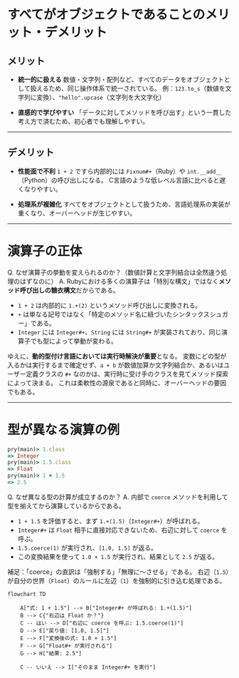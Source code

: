 # すべてがオブジェクトであることのメリット・デメリット

## メリット

* **統一的に扱える**
  数値・文字列・配列など、すべてのデータをオブジェクトとして扱えるため、同じ操作体系で統一されている。
  例：`123.to_s`（数値を文字列に変換）、`"hello".upcase`（文字列を大文字化）

* **直感的で学びやすい**
  「データに対してメソッドを呼び出す」という一貫した考え方で済むため、初心者でも理解しやすい。

---

## デメリット

* **性能面で不利**
  `1 + 2` ですら内部的には `Fixnum#+`（Ruby）や `int.__add__`（Python）の呼び出しになる。
  C言語のような低レベル言語に比べると遅くなりやすい。

* **処理系が複雑化**
  すべてをオブジェクトとして扱うため、言語処理系の実装が重くなり、オーバーヘッドが生じやすい。

---

# 演算子の正体

Q. なぜ演算子の挙動を変えられるのか？（数値計算と文字列結合は全然違う処理のはずなのに）
A. Rubyにおける多くの演算子は「特別な構文」ではなく**メソッド呼び出しの糖衣構文**だからである。

* `1 + 2` は内部的に `1.+(2)` というメソッド呼び出しに変換される。
* `+` は単なる記号ではなく「特定のメソッド名に紐づいたシンタックスシュガー」である。
* `Integer` には `Integer#+`、`String` には `String#+` が実装されており、同じ演算子でも型によって挙動が変わる。

ゆえに、**動的型付け言語においては実行時解決が重要**となる。
変数にどの型が入るかは実行するまで確定せず、`a + b` が数値加算か文字列結合か、あるいはユーザー定義クラスの `#+` なのかは、実行時に受け手のクラスを見てメソッド探索によって決まる。
これは柔軟性の源泉であると同時に、オーバーヘッドの要因でもある。

---

# 型が異なる演算の例

```ruby
pry(main)> 1.class
=> Integer
pry(main)> 1.5.class
=> Float
pry(main)> 1 + 1.5
=> 2.5
```

Q. なぜ異なる型の計算が成立するのか？
A. 内部で `coerce` メソッドを利用して型を揃えてから演算しているからである。

* `1 + 1.5` を評価すると、まず `1.+(1.5)`（`Integer#+`）が呼ばれる。
* `Integer#+` は `Float` 相手に直接対応できないため、右辺に対して `coerce` を呼ぶ。
* `1.5.coerce(1)` が実行され、`[1.0, 1.5]` が返る。
* この変換結果を使って `1.0 + 1.5` が実行され、結果として `2.5` が返る。

補足：「coerce」の直訳は「強制する」「無理に〜させる」である。
右辺（`1.5`）が自分の世界（`Float`）のルールに左辺（`1`）を強制的に引き込む処理である。

```mermaid
flowchart TD

    A["式: 1 + 1.5"] --> B["Integer#+ が呼ばれる: 1.+(1.5)"]
    B --> C{"右辺は Float か？"}
    C -- はい --> D["右辺に coerce を呼ぶ: 1.5.coerce(1)"]
    D --> E["戻り値: [1.0, 1.5]"]
    E --> F["変換後の式: 1.0 + 1.5"]
    F --> G["Float#+ が実行される"]
    G --> H["結果: 2.5"]

    C -- いいえ --> I["そのまま Integer#+ を実行"]
```

